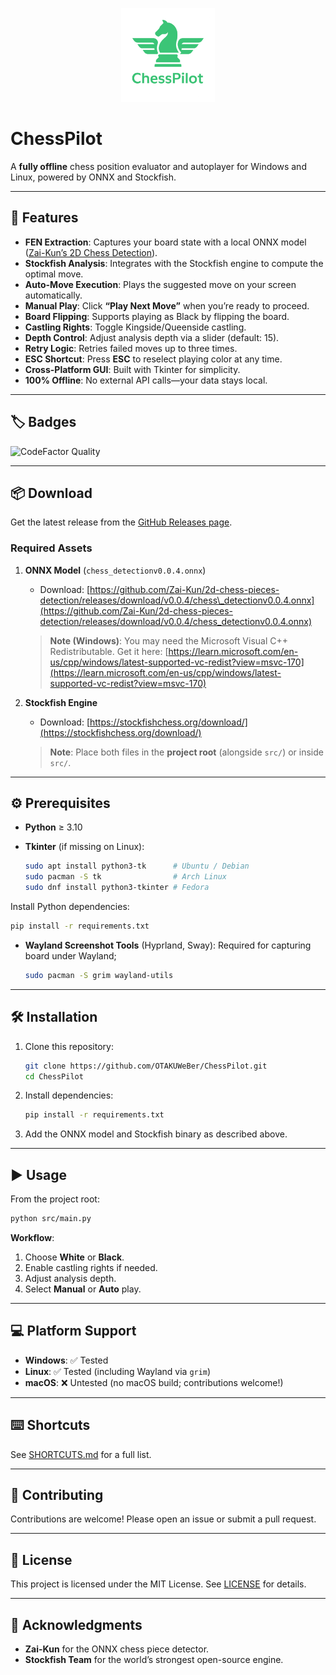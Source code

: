 <p align="center">
  <img src="assets/chess-logo.png" alt="ChessPilot Logo" width="150" />
</p>

# ChessPilot

A **fully offline** chess position evaluator and autoplayer for Windows and Linux, powered by ONNX and Stockfish.

---

## 🚀 Features

* **FEN Extraction**: Captures your board state with a local ONNX model ([Zai-Kun’s 2D Chess Detection](https://github.com/Zai-Kun/2d-chess-pieces-detection)).
* **Stockfish Analysis**: Integrates with the Stockfish engine to compute the optimal move.
* **Auto-Move Execution**: Plays the suggested move on your screen automatically.
* **Manual Play**: Click **“Play Next Move”** when you’re ready to proceed.
* **Board Flipping**: Supports playing as Black by flipping the board.
* **Castling Rights**: Toggle Kingside/Queenside castling.
* **Depth Control**: Adjust analysis depth via a slider (default: 15).
* **Retry Logic**: Retries failed moves up to three times.
* **ESC Shortcut**: Press **ESC** to reselect playing color at any time.
* **Cross-Platform GUI**: Built with Tkinter for simplicity.
* **100% Offline**: No external API calls—your data stays local.

---

## 🏷️ Badges

![CodeFactor Quality](https://www.codefactor.io/repository/github/otakuweber/chesspilot/badge)

---

## 📦 Download

Get the latest release from the [GitHub Releases page](https://github.com/OTAKUWeBer/ChessPilot/releases/latest).

### Required Assets

1. **ONNX Model** (`chess_detectionv0.0.4.onnx`)

   * Download: [https://github.com/Zai-Kun/2d-chess-pieces-detection/releases/download/v0.0.4/chess\_detectionv0.0.4.onnx](https://github.com/Zai-Kun/2d-chess-pieces-detection/releases/download/v0.0.4/chess_detectionv0.0.4.onnx)

   > **Note (Windows)**: You may need the Microsoft Visual C++ Redistributable. Get it here: [https://learn.microsoft.com/en-us/cpp/windows/latest-supported-vc-redist?view=msvc-170](https://learn.microsoft.com/en-us/cpp/windows/latest-supported-vc-redist?view=msvc-170)

2. **Stockfish Engine**

   * Download: [https://stockfishchess.org/download/](https://stockfishchess.org/download/)

   > **Note**: Place both files in the **project root** (alongside `src/`) or inside `src/`.

---

## ⚙️ Prerequisites

* **Python** ≥ 3.10
* **Tkinter** (if missing on Linux):

  ```bash
  sudo apt install python3-tk      # Ubuntu / Debian
  sudo pacman -S tk                # Arch Linux
  sudo dnf install python3-tkinter # Fedora
  ```

Install Python dependencies:

```bash
pip install -r requirements.txt
```

* **Wayland Screenshot Tools** (Hyprland, Sway): Required for capturing board under Wayland;

  ```bash
  sudo pacman -S grim wayland-utils
  ```

---

## 🛠️ Installation

1. Clone this repository:

   ```bash
   git clone https://github.com/OTAKUWeBer/ChessPilot.git
   cd ChessPilot
   ```
2. Install dependencies:

   ```bash
   pip install -r requirements.txt
   ```
3. Add the ONNX model and Stockfish binary as described above.

---

## ▶️ Usage

From the project root:

```bash
python src/main.py
```

**Workflow**:

1. Choose **White** or **Black**.
2. Enable castling rights if needed.
3. Adjust analysis depth.
4. Select **Manual** or **Auto** play.

---

## 💻 Platform Support

* **Windows**: ✅ Tested
* **Linux**: ✅ Tested (including Wayland via `grim`)
* **macOS**: ❌ Untested (no macOS build; contributions welcome!)

---

## ⌨️ Shortcuts

See [SHORTCUTS.md](SHORTCUTS.md) for a full list.

---

## 🤝 Contributing

Contributions are welcome! Please open an issue or submit a pull request.

---

## 📜 License

This project is licensed under the MIT License. See [LICENSE](LICENSE) for details.

---

## 🙏 Acknowledgments

* **Zai-Kun** for the ONNX chess piece detector.
* **Stockfish Team** for the world’s strongest open-source engine.